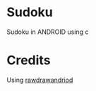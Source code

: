 # Sudoku
Sudoku in ANDROID using c
# Credits
Using [rawdrawandriod](https://github.com/cnlohr/rawdrawandroid)
